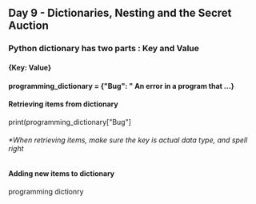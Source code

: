 ## Day 9 - Dictionaries, Nesting and the Secret Auction

### Python dictionary has two parts : Key and Value 
#### {Key: Value}
#### programming_dictionary = {"Bug": " An error in a program that ...}

#### Retrieving items from dictionary
print(programming_dictionary["Bug"]
###### *When retrieving items, make sure the key is actual data type, and spell right 

#### Adding new items to dictionary
programming dictionry
